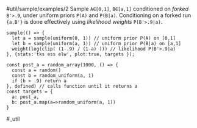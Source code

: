 #util/sample/examples/2 Sample `A∈[0,1]`, `B∈[a,1]` conditioned on _forked_ `B'>.9`, under uniform priors `P(A)` and `P(B|a)`. Conditioning on a forked run `{a,B'}` is done effectively using _likelihood weights_ `P(B'>.9|a)`.  
```js:js_input
sample(() => {
  let a = sample(uniform(0, 1)) // uniform prior P(A) on [0,1]
  let b = sample(uniform(a, 1)) // uniform prior P(B|a) on [a,1]
  weight(log(clip( (1-.9) / (1-a) ))) // likelihood P(B'>.9|a)
}, {stats:'tks ess elw', plot:true, targets });
```
```js:js_removed
const post_a = random_array(1000, () => {
  const a = random()
  const b = random_uniform(a, 1)
  if (b > .9) return a
}, defined) // calls function until it returns a
const targets = {
  a: post_a,
  b: post_a.map(a=>random_uniform(a, 1))
}
```
#_util